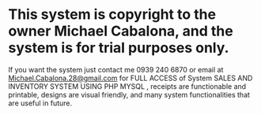 # This system is copyright to the owner Michael Cabalona, and the system is for trial purposes only. 
If you want the system just contact me 0939 240 6870 or email at Michael.Cabalona.28@gmail.com for FULL ACCESS of System SALES AND INVENTORY SYSTEM USING PHP MYSQL , receipts are functionable and printable, designs are visual friendly, and many system functionalities that are useful in future.
